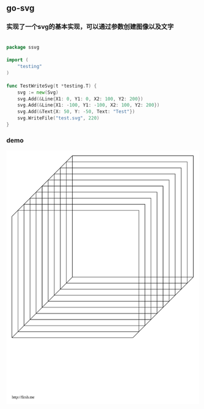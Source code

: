 ## go-svg 


### 实现了一个svg的基本实现，可以通过参数创建图像以及文字


```go

package ssvg

import (
	"testing"
)

func TestWriteSvg(t *testing.T) {
	svg := new(Svg)
	svg.Add(&Line{X1: 0, Y1: 0, X2: 100, Y2: 200})
	svg.Add(&Line{X1: -100, Y1: -100, X2: 100, Y2: 200})
	svg.Add(&Text{X: 50, Y: -50, Text: "Test"})
	svg.WriteFile("test.svg", 220)
}


```

### demo

![test.svg](test.svg)
